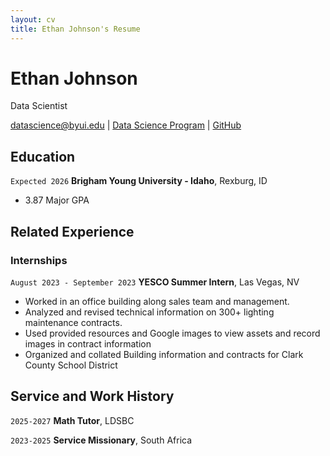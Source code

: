 ```yaml
---
layout: cv
title: Ethan Johnson's Resume
---
```

# Ethan Johnson
Data Scientist

<div id="webaddress">
<a href="datascience@byui.edu">datascience@byui.edu</a>
| <a href="https://byuidatascience.github.io/development.html">Data Science Program</a>
| <a href="https://www.linkedin.com/in/ethan-k-johnson>linkdin</a>
| <a href="https://github.com/byuids-resumes">GitHub</a>
</div>

<!-- https://www.monique.tech/the-art-of-markdown -->

## Education

`Expected 2026`
__Brigham Young University - Idaho__, Rexburg, ID

- 3.87 Major GPA


## Related Experience

### Internships

`August 2023 - September 2023`
__YESCO Summer Intern__, Las Vegas, NV

- Worked in an office building along sales team and management.
- Analyzed and revised technical information on 300+ lighting maintenance contracts.
- Used provided resources and Google images to view assets and record images in contract information
- Organized and collated Building information and contracts for Clark County School District


## Service and Work History

`2025-2027`
__Math Tutor__, LDSBC


`2023-2025`
__Service Missionary__, South Africa



<!-- ### Footer

Last updated: May 2013 -->


